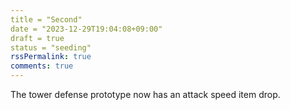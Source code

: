 ```yaml
---
title = "Second"
date = "2023-12-29T19:04:08+09:00"
draft = true
status = "seeding"
rssPermalink: true
comments: true
---
```


The tower defense prototype now has an attack speed item drop.
